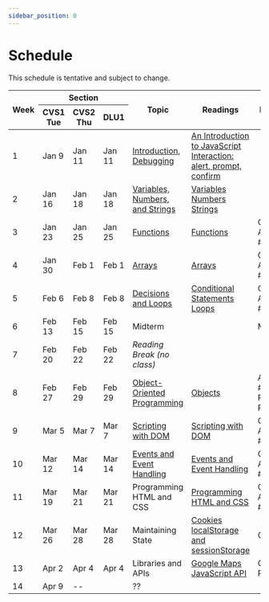 ```yaml
---
sidebar_position: 0
---
```


# Schedule

This schedule is tentative and subject to change.

<table>
  <thead>
    <tr>
      <th rowspan="2">Week</th>
      <th colspan="3">Section</th>
      <th rowspan="2">Topic</th>
      <th rowspan="2">Readings</th>
      <th rowspan="2">Evaluation</th>
    </tr>
    <tr>
      <th>CVS1<br />Tue</th>
      <th>CVS2<br />Thu</th>
      <th>DLU1</th>
    </tr>
  </thead>
  <tbody>
    <tr>
      <td>1</td>
      <td>Jan 9</td>
      <td>Jan 11</td>
      <td>Jan 11</td>
      <td>
        <a href="pathname:///slides/introduction/">Introduction</a>, 
        <a href="pathname:///slides/debugging/">Debugging</a>
      </td>
      <td>
        <a href="https://javascript.info/intro">An Introduction to JavaScript</a><br />
        <a href="https://javascript.info/alert-prompt-confirm">Interaction: alert, prompt, confirm</a><br />
      </td>
      <td></td>
    </tr>
    <tr>
      <td>2</td>
      <td>Jan 16</td>
      <td>Jan 18</td>
      <td>Jan 18</td>
      <td><a href="pathname:///slides/variables-numbers-strings">Variables, Numbers, and Strings</a></td>
      <td>
        <a href="/docs/variables">Variables</a><br />
        <a href="/docs/numbers">Numbers</a><br />
        <a href="/docs/strings">Strings</a><br />        
      </td>
      <td></td>
    </tr>
    <tr>
      <td>3</td>
      <td>Jan 23</td>
      <td>Jan 25</td>
      <td>Jan 25</td>
      <td><a href="pathname:///slides/functions">Functions</a></td>
      <td>
        <a href="/docs/functions">Functions</a>
      </td>
      <td>
        Quiz #1<br />
        Assignment #1
      </td>
    </tr>
    <tr>
      <td>4</td>
      <td>Jan 30</td>
      <td>Feb 1</td>
      <td>Feb 1</td>
      <td><a href="pathname:///slides/arrays">Arrays</a></td>
      <td>
        <a href="/docs/arrays">Arrays</a>
      </td>
      <td>
        Quiz #2<br />
        Assignment #2
      </td>
    </tr>
    <tr>
      <td>5</td>
      <td>Feb 6</td>
      <td>Feb 8</td>
      <td>Feb 8</td>
      <td><a href="pathname:///slides/decisions-loops">Decisions and Loops</a></td>
      <td>
        <a href="/docs/conditional-statements">Conditional Statements</a><br />
        <a href="/docs/loops">Loops</a>
      </td>
      <td>
        Quiz #3<br />
        Assignment #3
      </td>
    </tr>
    <tr>
      <td>6</td>
      <td>Feb 13</td>
      <td>Feb 15</td>
      <td>Feb 15</td>
      <td>Midterm</td>
      <td></td>
      <td>Midterm</td>
    </tr>
    <tr>
      <td>7</td>
      <td>Feb 20</td>
      <td>Feb 22</td>
      <td>Feb 22</td>
      <td><em>Reading Break (no class)</em></td>
      <td></td>
      <td></td>
    </tr>
    <tr>
      <td>8</td>
      <td>Feb 27</td>
      <td>Feb 29</td>
      <td>Feb 29</td>
      <td><a href="pathname:///slides/objects">Object-Oriented Programming</a></td>
      <td>
        <a href="/docs/objects">Objects</a>
      </td>
      <td>
        Assignment #4<br />
        Project Proposal
      </td>
    </tr>
    <tr>
      <td>9</td>
      <td>Mar 5</td>
      <td>Mar 7</td>
      <td>Mar 7</td>
      <td><a href="pathname:///slides/DOM">Scripting with DOM</a></td>
      <td>
        <a href="/docs/DOM-scripting">Scripting with DOM</a>
      </td>
      <td>
        Quiz #4<br />
        Assignment #5
      </td>
    </tr>
    <tr>
      <td>10</td>
      <td>Mar 12</td>
      <td>Mar 14</td>
      <td>Mar 14</td>
      <td><a href="pathname:///slides/events">Events and Event Handling</a></td>
      <td>
        <a href="/docs/events">Events and Event Handling</a>
      </td>
      <td>
        Quiz #5<br />
        Assignment #6
      </td>
    </tr>
    <tr>
      <td>11</td>
      <td>Mar 19</td>
      <td>Mar 21</td>
      <td>Mar 21</td>
      <td>Programming HTML and CSS</td>
      <td>
        <a href="/docs/programming-HTML-CSS">Programming HTML and CSS</a>
      </td>
      <td>
        Quiz #6<br />
        Assignment #7
      </td>
    </tr>
    <tr>
      <td>12</td>
      <td>Mar 26</td>
      <td>Mar 28</td>
      <td>Mar 28</td>
      <td>Maintaining State</td>
      <td>
        <a href="https://javascript.info/cookie">Cookies</a><br />
        <a href="https://javascript.info/localstorage">localStorage and sessionStorage</a>
      </td>
      <td>
        Quiz #7
      </td>
    </tr>
    <tr>
      <td>13</td>
      <td>Apr 2</td>
      <td>Apr 4</td>
      <td>Apr 4</td>
      <td>Libraries and APIs</td>
      <td>
        <a href="https://developers.google.com/maps/documentation/javascript/overview">Google Maps JavaScript API</a><br />
      </td>
      <td>
        Quiz #8<br />
        Project
      </td>
    </tr>
    <tr>
      <td>14</td>
      <td>Apr 9</td>
      <td>--</td>
      <td></td>
      <td>??</td>
      <td></td>
      <td></td>
    </tr>
  </tbody>
</table>
